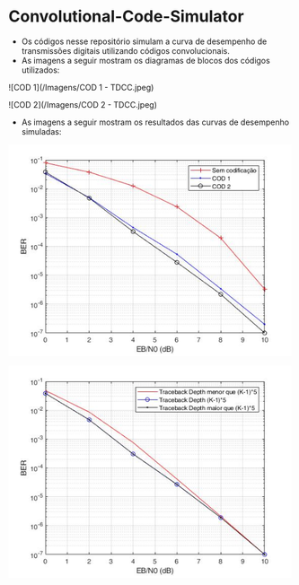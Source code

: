 # Convolutional-Code-Simulator
- Os códigos nesse repositório simulam a curva de desempenho de transmissões digitais utilizando códigos convolucionais.
- As imagens a seguir mostram os diagramas de blocos dos códigos utilizados:

![COD 1](/Imagens/COD 1 - TDCC.jpeg)

![COD 2](/Imagens/COD 2 - TDCC.jpeg)

- As imagens a seguir mostram os resultados das curvas de desempenho simuladas:

![](/Imagens/imagem_item3.jpg)

![](/Imagens/imagem_item4.jpg) 
